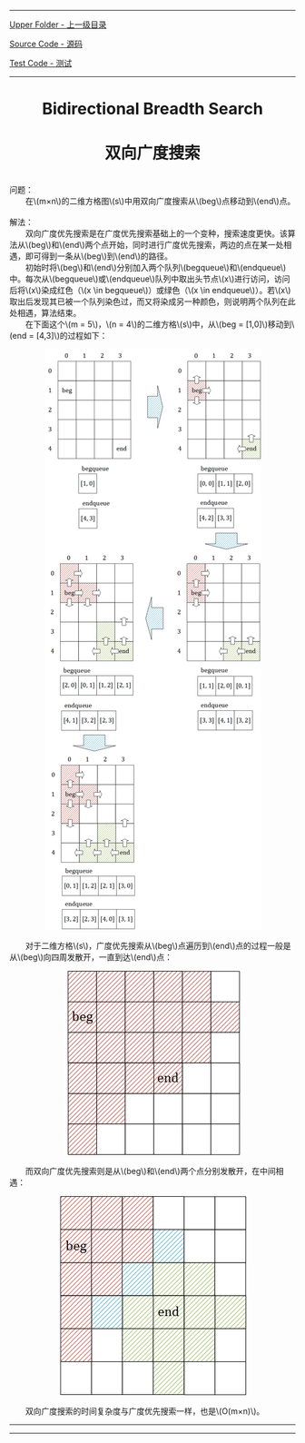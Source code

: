 <script type="text/javascript" async src="//cdn.bootcss.com/mathjax/2.7.0/MathJax.js?config=TeX-AMS-MML_HTMLorMML"></script>
<script type="text/javascript" async src="https://cdnjs.cloudflare.com/ajax/libs/mathjax/2.7.1/MathJax.js?config=TeX-MML-AM_CHTML"></script>


--------
[Upper Folder - 上一级目录](../)

[Source Code - 源码](https://github.com/zhaochenyou/Way-to-Algorithm/blob/master/src/Search/BidirectionalBreadthSearch.hpp)

[Test Code - 测试](https://github.com/zhaochenyou/Way-to-Algorithm/blob/master/src/Search/BidirectionalBreadthSearch.cpp)


--------

<div>
<h1 align="center">Bidirectional Breadth Search</h1>
<h1 align="center">双向广度搜索</h1>
<br>
问题： <br>
&emsp;&emsp;在\(m×n\)的二维方格图\(s\)中用双向广度搜索从\(beg\)点移动到\(end\)点。 <br>
<br>
解法： <br>
&emsp;&emsp;双向广度优先搜索是在广度优先搜索基础上的一个变种，搜索速度更快。该算法从\(beg\)和\(end\)两个点开始，同时进行广度优先搜索，两边的点在某一处相遇，即可得到一条从\(beg\)到\(end\)的路径。 <br>
&emsp;&emsp;初始时将\(beg\)和\(end\)分别加入两个队列\(begqueue\)和\(endqueue\)中。每次从\(begqueue\)或\(endqueue\)队列中取出头节点\(x\)进行访问，访问后将\(x\)染成红色（\(x \in begqueue\)）或绿色（\(x \in endqueue\)）。若\(x\)取出后发现其已被一个队列染色过，而又将染成另一种颜色，则说明两个队列在此处相遇，算法结束。 <br>
&emsp;&emsp;在下面这个\(m = 5\)，\(n = 4\)的二维方格\(s\)中，从\(beg = [1,0]\)移动到\(end = [4,3]\)的过程如下： <br>
<p align="center"><img src="../res/BidirectionalBreadthSearch1.png" /></p>
&emsp;&emsp;对于二维方格\(s\)，广度优先搜索从\(beg\)点遍历到\(end\)点的过程一般是从\(beg\)向四周发散开，一直到达\(end\)点： <br>
<p align="center"><img src="../res/BidirectionalBreadthSearch2.png" /></p>
&emsp;&emsp;而双向广度优先搜索则是从\(beg\)和\(end\)两个点分别发散开，在中间相遇： <br>
<p align="center"><img src="../res/BidirectionalBreadthSearch3.png" /></p>
&emsp;&emsp;双向广度搜索的时间复杂度与广度优先搜索一样，也是\(O(m×n)\)。 <br>
</div>


--------
--------

